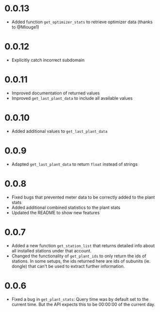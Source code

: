 # 0.0.13

  * Added function `get_optimizer_stats` to retrieve optimizer data (thanks to @Miouge1)

# 0.0.12

  * Explicitly catch incorrect subdomain

# 0.0.11

  * Improved documentation of returned values
  * Improved `get_last_plant_data` to include all available values

# 0.0.10

  * Added additional values to `get_last_plant_data`

# 0.0.9

  * Adapted `get_last_plant_data` to return `float` instead of strings

# 0.0.8

  * Fixed bugs that prevented meter data to be correctly added to the plant stats
  * Added additional combined statistics to the plant stats
  * Updated the README to show new features

# 0.0.7

  * Added a new function `get_station_list` that returns detailed info about all installed
    stations under that account.
  * Changed the functionality of `get_plant_ids` to only return the ids of stations. In some
    setups, the ids returned here are ids of subunits (ie. dongle) that can't be used to extract
    further information.

# 0.0.6

  * Fixed a bug in `get_plant_stats`: Query time was by default set to the current time.
    But the API expects this to be 00:00:00 of the current day.